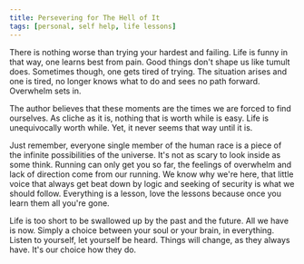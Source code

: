 ```yaml
---
title: Persevering for The Hell of It
tags: [personal, self help, life lessons]
---
```


There is nothing worse than trying your hardest and failing. Life is funny in that way, one learns best from pain. Good things don't shape us like tumult does. Sometimes though, one gets tired of trying. The situation arises and one is tired, no longer knows what to do and sees no path forward. Overwhelm sets in.

The author believes that these moments are the times we are forced to find ourselves. As cliche as it is, nothing that is worth while is easy. Life is unequivocally worth while. Yet, it never seems that way until it is.

Just remember, everyone single member of the human race is a piece of the infinite possibilities of the universe. It's not as scary to look inside as some think. Running can only get you so far, the feelings of overwhelm and lack of direction come from our running. We know why we're here, that little voice that always get beat down by logic and seeking of security is what we should follow. Everything is a lesson, love the lessons because once you learn them all you're gone.

Life is too short to be swallowed up by the past and the future. All we have is now. Simply a choice between your soul or your brain, in everything. Listen to yourself, let yourself be heard. Things will change, as they always have. It's our choice how they do.

